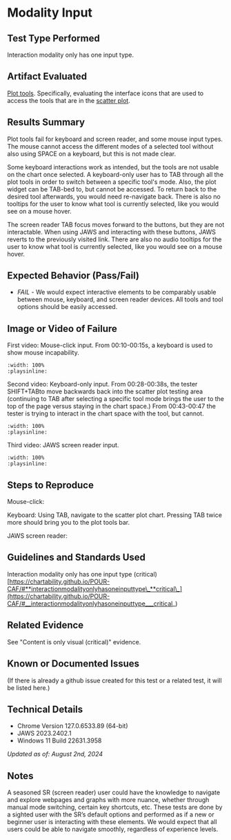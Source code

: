 # Modality Input

## Test Type Performed

Interaction modality only has one input type.

## Artifact Evaluated

[Plot tools](https://docs.bokeh.org/en/latest/docs/user_guide/interaction/tools.html#ug-interaction-tools). Specifically, evaluating the interface icons that are used to access the tools that are in the [scatter plot](https://quansight-labs.github.io/bokeh-a11y-audit/#_ts1723552414769).

## Results Summary

Plot tools fail for keyboard and screen reader, and some mouse input types. The mouse cannot access the different modes of a selected tool without also using SPACE on a keyboard, but this is not made clear.

Some keyboard interactions work as intended, but the tools are not usable on the chart once selected. A keyboard-only user has to TAB through all the plot tools in order to switch between a specific tool's mode. Also, the plot widget can be TAB-bed to, but cannot be accessed. To return back to the desired tool afterwards, you would need re-navigate back. There is also no tooltips for the user to know what tool is currently selected, like you would see on a mouse hover.

The screen reader TAB focus moves forward to the buttons, but they are not interactable. When using JAWS and interacting with these buttons, JAWS reverts to the previously visited link. There are also no audio tooltips for the user to know what tool is currently selected, like you would see on a mouse hover.

## Expected Behavior (Pass/Fail)

- _FAIL_ - We would expect interactive elements to be comparably usable between mouse, keyboard, and screen reader devices. All tools and tool options should be easily accessed.

## Image or Video of Failure

First video: Mouse-click input. From 00:10-00:15s, a keyboard is used to show mouse incapability.

```{video} assets/plot-tools_modality-input-type_mouse.mp4
:width: 100%
:playsinline:
```

Second video: Keyboard-only input. From 00:28-00:38s, the tester SHIFT+TABto move backwards back into the scatter plot testing area (continuing to TAB after selecting a specific tool mode brings the user to the top of the page versus staying in the chart space.)
From 00:43-00:47 the tester is trying to interact in the chart space with the tool, but cannot.

```{video} assets/plot-tools_modality-input-type_keyboard.mp4
:width: 100%
:playsinline:
```

Third video: JAWS screen reader input.

```{video} assets/plot-tools_modality-input-type_SR.mp4
:width: 100%
:playsinline:
```

## Steps to Reproduce

Mouse-click:

Keyboard: Using TAB, navigate to the scatter plot chart. Pressing TAB twice more should bring you to the plot tools bar.

JAWS screen reader:

## Guidelines and Standards Used

Interaction modality only has one input type (critical) [https://chartability.github.io/POUR-CAF/#**interactionmodalityonlyhasoneinputtype\_**critical\_](https://chartability.github.io/POUR-CAF/#__interactionmodalityonlyhasoneinputtype___critical_)

## Related Evidence

See "Content is only visual (critical)" evidence.

## Known or Documented Issues

(If there is already a github issue created for this test or a related test, it will be listed here.)

## Technical Details

- Chrome Version 127.0.6533.89 (64-bit)
- JAWS 2023.2402.1
- Windows 11 Build 22631.3958

_Updated as of: August 2nd, 2024_

## Notes

A seasoned SR (screen reader) user could have the knowledge to navigate and explore webpages and graphs with more nuance, whether through manual mode switching, certain key shortcuts, etc. These tests are done by a sighted user with the SR’s default options and performed as if a new or beginner user is interacting with these elements. We would expect that all users could be able to navigate smoothly, regardless of experience levels.
